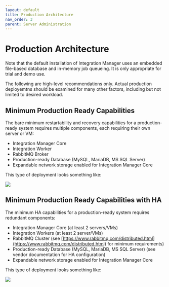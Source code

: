 ```yaml
---
layout: default
title: Production Architecture
nav_order: 3
parent: Server Administration
---
```

# Production Architecture

Note that the default installation of Integration Manager uses an embedded file-based database and in-memory job queueing. It is only appropriate for trial and demo use.

The following are high-level recommendations only. Actual production deployemtns should be examined for many other factors, including but not limited to desired workload.

## Minimum Production Ready Capabilities

The bare minimum restartability and recovery capabilities for a production-ready system requires multiple components, each requiring their own server or VM:
* Integration Manager Core
* Integration Worker
* RabbitMQ Broker
* Production-ready Database (MySQL, MariaDB, MS SQL Server)
* Expandable network storage enabled for Integration Manager Core

This type of deployment looks something like:

![](../../assets/images/Integration-Manager-Production-Deployment-Min.png)

## Minimum Production Ready Capabilities with HA

The minimum HA capabilities for a production-ready system requires redundant components:
* Integration Manager Core (at least 2 servers/VMs)
* Integration Workers (at least 2 server/VMs)
* RabbitMQ Cluster (see [https://www.rabbitmq.com/distributed.html](https://www.rabbitmq.com/distributed.html) for minimum requirements)
* Production-ready Database (MySQL, MariaDB, MS SQL Server) (see vendor documentation for HA configuration)
* Expandable network storage enabled for Integration Manager Core

This type of deployment looks something like:

![](../../assets/images/Integration-Manager-Production-Deployment-HA.png)